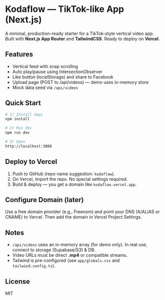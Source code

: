 # Kodaflow — TikTok-like App (Next.js)

A minimal, production-ready starter for a TikTok-style vertical video app.
Built with **Next.js App Router** and **TailwindCSS**. Ready to deploy on **Vercel**.

## Features
- Vertical feed with snap scrolling
- Auto play/pause using IntersectionObserver
- Like button (localStorage) and share to Facebook
- Upload page (POST to /api/videos) — demo uses in-memory store
- Mock data seed via `/api/videos`

## Quick Start

```bash
# 1) Install deps
npm install

# 2) Run dev
npm run dev

# 3) Open
http://localhost:3000
```

## Deploy to Vercel
1. Push to GitHub (repo name suggestion: `kodaflow`).
2. On Vercel, import the repo. No special settings required.
3. Build & deploy — you get a domain like `kodaflow.vercel.app`.

## Configure Domain (later)
Use a free domain provider (e.g., Freenom) and point your DNS (A/ALIAS or CNAME) to Vercel.
Then add the domain in Vercel Project Settings.

## Notes
- `/api/videos` uses an in-memory array (for demo only). In real use, connect to storage (Supabase/S3) & DB.
- Video URLs must be direct **.mp4** or compatible streams.
- Tailwind is pre-configured (see `app/globals.css` and `tailwind.config.ts`).

## License
MIT
